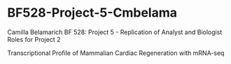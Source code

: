 # BF528-Project-5-Cmbelama
Camilla Belamarich
BF 528: Project 5 - Replication of Analyst and Biologist Roles for Project 2

Transcriptional Profile of Mammalian Cardiac Regeneration with mRNA-seq
